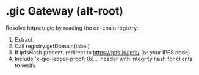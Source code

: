 # .gic Gateway (alt-root)
Resolve https://<label>.gic by reading the on-chain registry:
1) Extract <label>
2) Call registry.getDomain(label)
3) If ipfsHash present, redirect to https://ipfs.io/ipfs/<cid> (or your IPFS node)
4) Include 'x-gic-ledger-proof: 0x...' header with integrity hash for clients to verify


